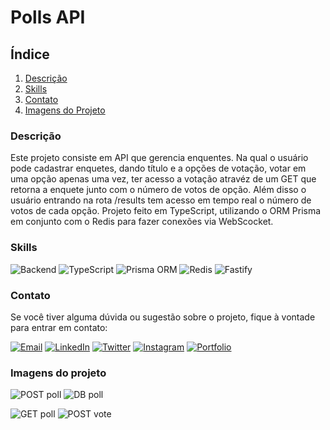 # Polls API

## Índice

1. [Descrição](#descrição)
2. [Skills](#skills)
3. [Contato](#contato)
4. [Imagens do Projeto](#imagens-do-projeto)

### Descrição

Este projeto consiste em API que gerencia enquentes. Na qual o usuário pode cadastrar enquetes, dando título e a opções de votação, votar em uma opção apenas uma vez, ter acesso a votação atravéz de um GET que retorna a enquete junto com o número de votos de opção. Além disso o usuário entrando na rota /results tem acesso em tempo real o número de votos de cada opção. Projeto feito em TypeScript, utilizando o ORM Prisma em conjunto com o Redis para fazer conexões via WebScocket.

### Skills

![Backend](https://img.shields.io/badge/Backend-333333?style=for-the-badge) ![TypeScript](https://img.shields.io/badge/TypeScript-3178C6?style=for-the-badge&logo=typescript&logoColor=white) ![Prisma ORM](https://img.shields.io/badge/Prisma-2D3748?style=for-the-badge&logo=prisma&logoColor=white) ![Redis](https://img.shields.io/badge/Redis-DC382D?style=for-the-badge&logo=redis&logoColor=white) ![Fastify](https://img.shields.io/badge/Fastify-000000?style=for-the-badge&logo=fastify&logoColor=white)

### Contato

Se você tiver alguma dúvida ou sugestão sobre o projeto, fique à vontade para entrar em contato:

[![Email](https://img.shields.io/badge/Email-D14836?style=for-the-badge&logo=gmail&logoColor=white)](mailto:righigordev@gmail.com)
[![LinkedIn](https://img.shields.io/badge/LinkedIn-0077B5?style=for-the-badge&logo=linkedin&logoColor=white)](https://www.linkedin.com/in/igor-righi/) [![Twitter](https://img.shields.io/badge/Twitter-1DA1F2?style=for-the-badge&logo=twitter&logoColor=white)](https://twitter.com/righigor) [![Instagram](https://img.shields.io/badge/Instagram-E4405F?style=for-the-badge&logo=instagram&logoColor=white)](https://www.instagram.com/righigor/) [![Portfolio](https://img.shields.io/badge/Portfolio-9cf?style=for-the-badge&logo=appveyor&logoColor=white)](https://righigordev.netlify.app/)

### Imagens do projeto

![POST poll](https://github.com/righigor/rocketseat/tree/main/nlw-expert/polls-app/src/img/poll-api/01-post-poll.png)
![DB poll](https://github.com/righigor/rocketseat/tree/main/nlw-expert/polls-app/src/img/poll-api/02-db-poll.png)

![GET poll](https://github.com/righigor/rocketseat/tree/main/nlw-expert/polls-app/src/img/poll-api/04-get-poll-id.png)
![POST vote](https://github.com/righigor/rocketseat/tree/main/nlw-expert/polls-app/src/img/poll-api/05-post-vote.png)
